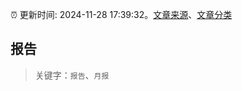 :alarm_clock: 更新时间: 2024-11-28 17:39:32。[文章来源](/README.md)、[文章分类](/TAGS.md)

## 报告


> 关键字：`报告`、`月报`



